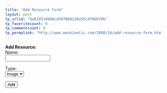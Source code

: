 ```yaml
---
title: "Add Resource Form"
layout: post
tp_urlid: "6a010534988cd3970b0120a55cd70d970b"
tp_favoritecount: 0
tp_commentcount: 0
tp_permalink: "http://www.monkinetic.com/2000/10/add-resource-form.html"
---
```

<form action="/admin/conversations/redmonk/resources" method="POST" name="newResource">
<b>Add Resource:</b><br />
Name:<br /><input name="name" size="15" type="text" value="" /><p>
Type:<br /><select name="type"><option>Image</option>
<option>Link</option>
<option>Text</option>
</select><p><input name="submit" type="submit" value="Add" />
</p></p></form>
